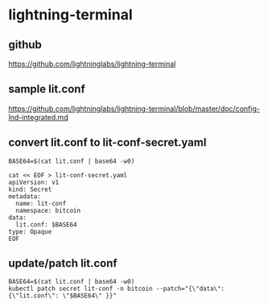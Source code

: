 # lightning-terminal

## github
https://github.com/lightninglabs/lightning-terminal    

## sample lit.conf
https://github.com/lightninglabs/lightning-terminal/blob/master/doc/config-lnd-integrated.md  

## convert lit.conf to lit-conf-secret.yaml
```
BASE64=$(cat lit.conf | base64 -w0)

cat << EOF > lit-conf-secret.yaml
apiVersion: v1
kind: Secret
metadata:
  name: lit-conf
  namespace: bitcoin
data:
  lit.conf: $BASE64
type: Opaque
EOF
```

## update/patch lit.conf

```
BASE64=$(cat lit.conf | base64 -w0)
kubectl patch secret lit-conf -n bitcoin --patch="{\"data\": {\"lit.conf\": \"$BASE64\" }}"
```
